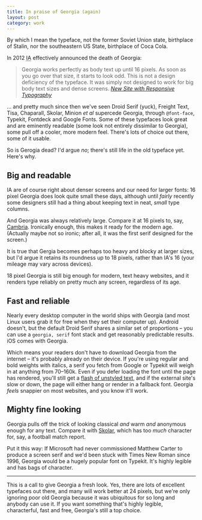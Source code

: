 ```yaml
---
title: In praise of Georgia (again)
layout: post
category: work
---
```


By which I mean the typeface, not the former Soviet Union state, birthplace of Stalin, nor the southeastern US State, birthplace of Coca Cola.

In 2012 <abbr title="Information Architects">IA</abbr> effectively announced the death of Georgia:

> Georgia works perfectly as body text up until 16 pixels. As soon as you go over that size, it starts to look odd. This is not a design deficiency of the typeface. It was simply not designed to work for big body text sizes and dense screens. <cite><a href="http://ia.net/blog/responsive-typography/">New Site with Responsive Typography</a></cite>

&hellip; and pretty much since then we've seen Droid Serif (yuck), Freight Text, Tisa, Chaparall, Skolar, Minion <i>et al</i> supercede Georgia, through `@font-face`, Typekit, Fontdeck and Google  Fonts. Some of these typefaces look great and are eminently readable (some look not entirely dissimilar to Georgia), some pull off a cooler, more modern feel. There's lots of choice out there, some of it usable.

So is Gerogia dead? I'd argue _no_; there's still life in the old typeface yet. Here's why.

## Big and readable

IA are of course right about denser screens and our need for larger fonts: 16 pixel Georgia does look quite small these days, although until _fairly_ recently some designers still had a thing about keeping text in neat, _small_ type columns.

And Georgia was always relatively large. Compare it at 16 pixels to, say, <a href="http://en.wikipedia.org/wiki/Cambria_%28typeface%29">Cambria</a>. Ironically enough, this makes it ready for the modern age. (Actually maybe not so ironic; after all, it was the first serif designed for the screen.)

It is true that Gergia becomes perhaps too heavy and blocky at larger sizes, but I'd argue it retains its roundness up to 18 pixels, rather than IA's 16 (your mileage may vary across devices).

18 pixel Georgia is still big enough for modern, text heavy websites, and it renders type reliably on pretty much any screen, regardless of its age.

## Fast and reliable

Nearly every desktop computer in the world ships with Georgia (and most Linux users grab it for free when they set their computer up). Android doesn't, but the default Droid Serif shares a similar set of proportions &#8211; you can use a `georgia, serif` font stack and get reasonably predictable results. iOS comes with Georgia.

Which means your readers don't have to download Georgia from the internet &#8211; it's probably already on their device. If you're using regular and bold weights with italics, a serif you fetch from Google or Typekit will weigh in at anything from 70&#8211;160k. Even if you  defer loading the font until the page has rendered, you'll still get a <a href="http://help.typekit.com/customer/portal/articles/6852-controlling-the-flash-of-unstyled-text-or-fout-using-font-events">flash of unstyled text</a>, and if the external site's slow or down, the page will either hang or render in a fallback font. Georgia _feels_ snappier on most websites, and you know it'll work.

## Mighty fine looking

Georgia pulls off the trick of looking classical _and_ warm _and_ anonymous enough for any text. Compare it with <a href="https://typekit.com/fonts/skolar-web">Skolar</a>, which has too _much_ character for, say, a football match report.

Put it this way: If Microsoft had never commissioned Matthew Carter to produce a screen serif and we'd been stuck with Times New Roman since 1996, Georgia would be a hugely popular font on Typekit. It's highly legible and has bags of character.

<hr>

This is a call to give Georgia a fresh look. Yes, there are lots of excellent typefaces out there, and many will work better at 24 pixels, but we're only ignoring poor old Georgia because it was ubiquitous for so long and anybody can use it. If you want something that's highly legible, characterful, fast and free, Georgia's still a top choice.




